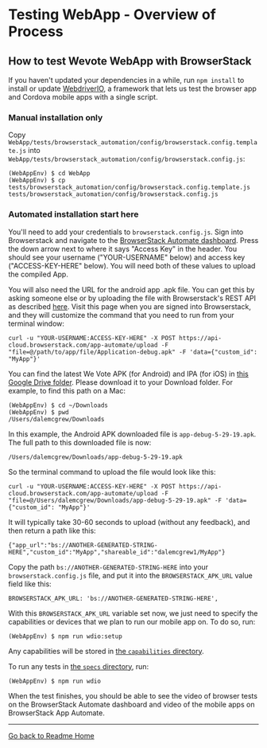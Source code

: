 # Testing WebApp - Overview of Process

## How to test Wevote WebApp with BrowserStack

If you haven't updated your dependencies in a while, run `npm install` to install or update [WebdriverIO](https://webdriver.io/), a framework that lets us test the browser app and Cordova mobile apps with a single script.

### Manual installation only

Copy `WebApp/tests/browserstack_automation/config/browserstack.config.template.js` into `WebApp/tests/browserstack_automation/config/browserstack.config.js`:

    (WebAppEnv) $ cd WebApp
    (WebAppEnv) $ cp tests/browserstack_automation/config/browserstack.config.template.js tests/browserstack_automation/config/browserstack.config.js

### Automated installation start here

You'll need to add your credentials to `browserstack.config.js`. Sign into Browserstack and navigate to the [BrowserStack Automate dashboard](https://automate.browserstack.com/). Press the down arrow next to where it says "Access Key" in the header. You should see your username ("YOUR-USERNAME" below) and access key ("ACCESS-KEY-HERE" below). You will need both of these values to upload the compiled App.

You will also need the URL for the android app .apk file. You can get this by asking someone else or by uploading the file with Browserstack's REST API as described [here](https://www.browserstack.com/app-automate/rest-api?framework=appium).
Visit this page when you are signed into Browserstack, and they will customize the command that you need to run from your terminal window:

    curl -u "YOUR-USERNAME:ACCESS-KEY-HERE" -X POST https://api-cloud.browserstack.com/app-automate/upload -F "file=@/path/to/app/file/Application-debug.apk" -F 'data={"custom_id": "MyApp"}'

You can find the latest We Vote APK (for Android) and IPA (for iOS) in [this Google Drive folder](https://drive.google.com/drive/u/0/folders/10tK7oqY7FKWhe0ilHDcli-DWpT9ldTFs).
Please download it to your Download folder. For example, to find this path on a Mac:

    (WebAppEnv) $ cd ~/Downloads
    (WebAppEnv) $ pwd
    /Users/dalemcgrew/Downloads

In this example, the Android APK downloaded file is `app-debug-5-29-19.apk`. The full path to this downloaded file is now:

    /Users/dalemcgrew/Downloads/app-debug-5-29-19.apk

So the terminal command to upload the file would look like this:

    curl -u "YOUR-USERNAME:ACCESS-KEY-HERE" -X POST https://api-cloud.browserstack.com/app-automate/upload -F "file=@/Users/dalemcgrew/Downloads/app-debug-5-29-19.apk" -F 'data={"custom_id": "MyApp"}'

It will typically take 30-60 seconds to upload (without any feedback), and then return a path like this:

    {"app_url":"bs://ANOTHER-GENERATED-STRING-HERE","custom_id":"MyApp","shareable_id":"dalemcgrew1/MyApp"}

Copy the path `bs://ANOTHER-GENERATED-STRING-HERE` into your `browserstack.config.js` file,
and put it into the `BROWSERSTACK_APK_URL` value field like this:

    BROWSERSTACK_APK_URL: 'bs://ANOTHER-GENERATED-STRING-HERE',

With this `BROWSERSTACK_APK_URL` variable set now, we just need to specify the capabilities or devices that we plan to run our mobile app on. To do so, run:

```
(WebAppEnv) $ npm run wdio:setup
```

Any capabilities will be stored in [the `capabilities` directory](../../tests/browserstack_automation/capabilities/).

To run any tests in [the `specs` directory](../../tests/browserstack_automation/specs/), run:

    (WebAppEnv) $ npm run wdio
    
When the test finishes, you should be able to see the video of browser tests on the BrowserStack Automate dashboard and video of the mobile apps on BrowserStack App Automate.

---

[Go back to Readme Home](../../README.md)
